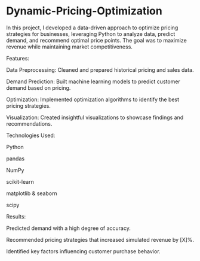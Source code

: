 # Dynamic-Pricing-Optimization

In this project, I developed a data-driven approach to optimize pricing strategies for businesses, leveraging Python to analyze data, predict demand, and recommend optimal price points. The goal was to maximize revenue while maintaining market competitiveness.

Features:

Data Preprocessing: Cleaned and prepared historical pricing and sales data.

Demand Prediction: Built machine learning models to predict customer demand based on pricing.

Optimization: Implemented optimization algorithms to identify the best pricing strategies.

Visualization: Created insightful visualizations to showcase findings and recommendations.

Technologies Used:

Python

pandas

NumPy

scikit-learn

matplotlib & seaborn

scipy


Results:

Predicted demand with a high degree of accuracy.

Recommended pricing strategies that increased simulated revenue by [X]%.






Identified key factors influencing customer purchase behavior.
